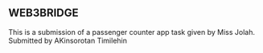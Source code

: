 ## WEB3BRIDGE

This is a submission of a passenger counter app task given by Miss Jolah.
Submitted by AKinsorotan Timilehin
